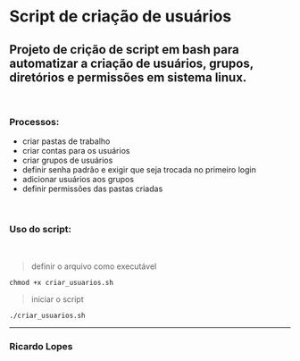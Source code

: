 # Script de criação de usuários


## Projeto de crição de script em bash para automatizar a criação de usuários, grupos, diretórios e permissões em sistema linux.

<br/>

### Processos:
- criar pastas de trabalho
- criar contas para os usuários
- criar grupos de usuários
- definir senha padrão e exigir que seja trocada no primeiro login
- adicionar usuários aos grupos
- definir permissões das pastas criadas

<br/>

### Uso do script:

<br/>

> definir o arquivo como executável
```shell
chmod +x criar_usuarios.sh
```

> iniciar o script
```shell
./criar_usuarios.sh
```

---
### Ricardo Lopes
